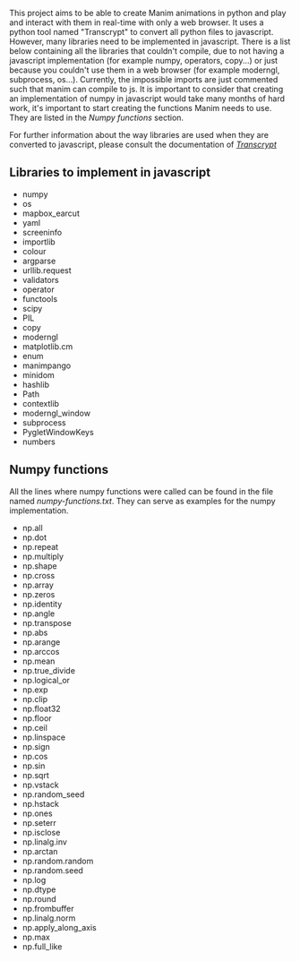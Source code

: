 This project aims to be able to create Manim animations in python and play and interact with them in real-time with only a web browser.
It uses a python tool named "Transcrypt" to convert all python files to javascript.
However, many libraries need to be implemented in javascript. There is a list below containing all the libraries that couldn't compile, due to not having a javascript implementation (for example numpy, operators, copy...) or just because you couldn't use them in a web browser (for example moderngl, subprocess, os...). Currently, the impossible imports are just commented such that manim can compile to js.
It is important to consider that creating an implementation of numpy in javascript would take many months of hard work, it's important to start creating the functions Manim needs to use. They are listed in the *Numpy functions* section.

For further information about the way libraries are used when they are converted to javascript, please consult the documentation of [*Transcrypt*](https://transcrypt.org/docs/html/index.html)

## Libraries to implement in javascript
- numpy
- os
- mapbox_earcut
- yaml
- screeninfo
- importlib
- colour
- argparse
- urllib.request
- validators
- operator
- functools
- scipy
- PIL
- copy
- moderngl
- matplotlib.cm
- enum
- manimpango
- minidom
- hashlib
- Path
- contextlib
- moderngl_window
- subprocess
- PygletWindowKeys
- numbers

## Numpy functions
All the lines where numpy functions were called can be found in the file named *numpy-functions.txt*. They can serve as examples for the numpy implementation.
- np.all
- np.dot
- np.repeat
- np.multiply
- np.shape
- np.cross
- np.array
- np.zeros
- np.identity
- np.angle
- np.transpose
- np.abs
- np.arange
- np.arccos
- np.mean
- np.true_divide
- np.logical_or
- np.exp
- np.clip
- np.float32
- np.floor
- np.ceil
- np.linspace
- np.sign
- np.cos
- np.sin
- np.sqrt
- np.vstack
- np.random_seed
- np.hstack
- np.ones
- np.seterr
- np.isclose
- np.linalg.inv
- np.arctan
- np.random.random
- np.random.seed
- np.log
- np.dtype
- np.round
- np.frombuffer
- np.linalg.norm
- np.apply_along_axis
- np.max
- np.full_like
